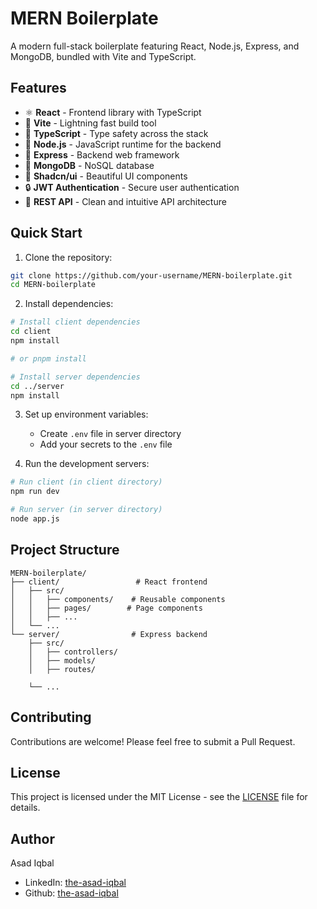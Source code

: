 # MERN Boilerplate


A modern full-stack boilerplate featuring React, Node.js, Express, and MongoDB, bundled with Vite and TypeScript.

## Features

- ⚛️ **React** - Frontend library with TypeScript
- 🚀 **Vite** - Lightning fast build tool
- 🔷 **TypeScript** - Type safety across the stack
- 💚 **Node.js** - JavaScript runtime for the backend
- 🚂 **Express** - Backend web framework
- 🍃 **MongoDB** - NoSQL database
- 🎨 **Shadcn/ui** - Beautiful UI components
- 🔒 **JWT Authentication** - Secure user authentication
- 🎯 **REST API** - Clean and intuitive API architecture

## Quick Start

1. Clone the repository:
```bash
git clone https://github.com/your-username/MERN-boilerplate.git
cd MERN-boilerplate
```

2. Install dependencies:
```bash
# Install client dependencies
cd client
npm install

# or pnpm install

# Install server dependencies
cd ../server
npm install
```

3. Set up environment variables:
   - Create `.env` file in server directory
   - Add your secrets to the `.env` file

4. Run the development servers:
```bash
# Run client (in client directory)
npm run dev

# Run server (in server directory)
node app.js
```

## Project Structure

```
MERN-boilerplate/
├── client/                 # React frontend
│   ├── src/
│   │   ├── components/    # Reusable components
│   │   ├── pages/        # Page components
│   │   ├── ...
│   └── ...
└── server/                # Express backend
    ├── src/
    │   ├── controllers/  
    │   ├── models/ 
    │   ├── routes/ 

    └── ...
```

## Contributing

Contributions are welcome! Please feel free to submit a Pull Request.

## License

This project is licensed under the MIT License - see the [LICENSE](LICENSE) file for details.

## Author

Asad Iqbal
- LinkedIn: [the-asad-iqbal](https://www.linkedin.com/in/the-asad-iqbal/)
- Github: [the-asad-iqbal](https://github.com/the-asad-iqbal)
